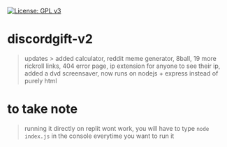 [![License: GPL v3](https://img.shields.io/badge/License-GPL%20v3-blue.svg)](https://www.gnu.org/licenses/gpl-3.0)
# discordgift-v2
> updates > added calculator, reddit meme generator, 8ball, 19 more rickroll links, 404 error page, ip extension for anyone to see their ip, added a dvd screensaver, now runs on nodejs + express instead of purely html

# to take note
> running it directly on replit wont work, you will have to type `node index.js` in the console everytime you want to run it
